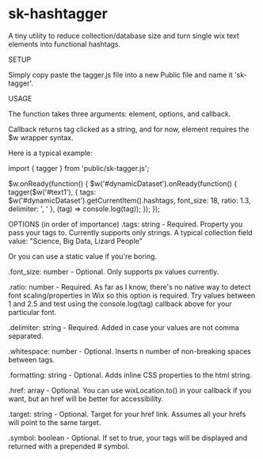 # sk-hashtagger
A tiny utility to reduce collection/database size and turn single wix text elements into functional hashtags.


SETUP

Simply copy paste the tagger.js file into a new Public file and name it 'sk-tagger'.


USAGE

The function takes three arguments: element, options, and callback.

Callback returns tag clicked as a string, and for now, element requires the $w wrapper syntax.

Here is a typical example:

import { tagger } from 'public/sk-tagger.js';

$w.onReady(function() {
  $w('#dynamicDataset').onReady(function() {
    tagger($w('#text1'), {
      tags: $w('#dynamicDataset').getCurrentItem().hashtags,
      font_size: 18,
      ratio: 1.3,
      delimiter: ', '
    }, (tag) => console.log(tag));
  });
});


OPTIONS (in order of importance)
.tags: string -
  Required. Property you pass your tags to. Currently supports only strings. A typical collection field value:
  "Science, Big Data, Lizard People"
  
  Or you can use a static value if you're boring.

.font_size: number -
  Optional. Only supports px values currently.
  
.ratio: number -
  Required. As far as I know, there's no native way to detect font scaling/properties in Wix so this option is required. Try values between 1 and 2.5 and test using the console.log(tag) callback above for your particular font.
  
.delimiter: string - 
  Required. Added in case your values are not comma separated.
  
.whitespace: number -
  Optional. Inserts n number of non-breaking spaces between tags.
  
.formatting: string -
  Optional. Adds inline CSS properties to the html string.
  
.href: array -
  Optional. You can use wixLocation.to() in your callback if you want, but an href will be better for accessibility.
  
.target: string -
  Optional. Target for your href link. Assumes all your hrefs will point to the same target.
  
.symbol: boolean -
  Optional. If set to true, your tags will be displayed and returned with a prepended # symbol.
